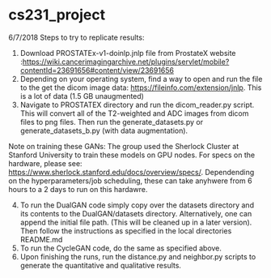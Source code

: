 # cs231_project
6/7/2018
Steps to try to replicate results:
1. Download PROSTATEx-v1-doinlp.jnlp file from ProstateX website :https://wiki.cancerimagingarchive.net/plugins/servlet/mobile?contentId=23691656#content/view/23691656 
2. Depending on your operating system, find a way to open and run the file to the get the dicom image data: https://fileinfo.com/extension/jnlp. This is a lot of data (1.5 GB unaugmented)
3. Navigate to PROSTATEX directory and run the dicom_reader.py script. This will convert all of the T2-weighted and ADC images from dicom files to png files. Then run the generate_datasets.py or generate_datasets_b.py (with data augmentation).

Note on training these GANs: The group used the Sherlock Cluster at Stanford University to train these models on GPU nodes. For specs on the hardware, please see: https://www.sherlock.stanford.edu/docs/overview/specs/. Dependending on the hyperparameters/job scheduling, these can take anyhwere from 6 hours to a 2 days to run on this hardawre.

4. To run the DualGAN code simply copy over the datasets directory and its contents to the DualGAN/datasets directory. Alternatively, one can append the initial file path. (This will be cleaned up in a later version). Then follow the instructions as specified in the local directories README.md
5. To run the CycleGAN code, do the same as specified above.
6. Upon finishing the runs, run the distance.py and neighbor.py scripts to generate the quantitative and qualitative results.
